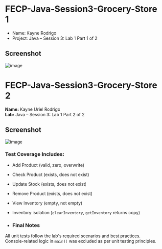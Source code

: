 # FECP-Java-Session3-Grocery-Store 1

- Name: Kayne Rodrigo
- Project: Java – Session 3: Lab 1 Part 1 of 2  

## Screenshot
![image](https://github.com/user-attachments/assets/13302498-eeaf-4885-b670-3eaf1f6c299b)


# FECP-Java-Session3-Grocery-Store 2

**Name:** Kayne Uriel Rodrigo  
**Lab:** Java – Session 3: Lab 1 Part 2 of 2  


## Screenshot

![image](https://github.com/user-attachments/assets/32251de4-864e-4342-b7c7-726f0fcfdcf6)

### Test Coverage Includes:

- Add Product (valid, zero, overwrite)
- Check Product (exists, does not exist)
- Update Stock (exists, does not exist)
- Remove Product (exists, does not exist)
- View Inventory (empty, not empty)
- Inventory isolation (`clearInventory`, `getInventory` returns copy)

- ### Final Notes
All unit tests follow the lab's required scenarios and best practices.  
Console-related logic in `main()` was excluded as per unit testing principles.

